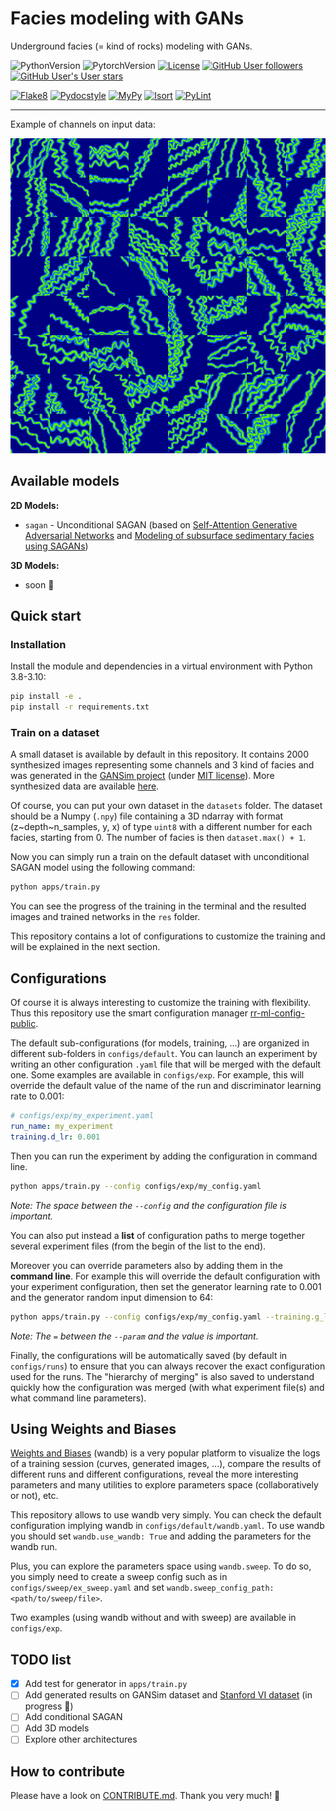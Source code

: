 # Facies modeling with GANs

Underground facies (= kind of rocks) modeling with GANs.

![PythonVersion](https://img.shields.io/badge/python-3.8%20%7C%203.9%20%7C%203.10-informational)
![PytorchVersion](https://img.shields.io/badge/Pytorch-1.12-blue)
[![License](https://img.shields.io/badge/license-MIT-white)](https://stringfixer.com/fr/MIT_license)
[![GitHub User followers](https://img.shields.io/github/followers/valentingol?label=Owner%20followers&style=social)](https://github.com/valentingol)
[![GitHub User's User stars](https://img.shields.io/github/stars/valentingol?label=Owner%20Stars&style=social)](https://github.com/valentingol)

[![Flake8](https://github.com/valentingol/gan-facies-modeling/actions/workflows/flake.yaml/badge.svg)](https://github.com/valentingol/gan-facies-modeling/actions/workflows/flake.yaml)
[![Pydocstyle](https://github.com/valentingol/gan-facies-modeling/actions/workflows/pydocstyle.yaml/badge.svg)](https://github.com/valentingol/gan-facies-modeling/actions/workflows/pydocstyle.yaml)
[![MyPy](https://github.com/valentingol/gan-facies-modeling/actions/workflows/mypy.yaml/badge.svg)](https://github.com/valentingol/gan-facies-modeling/actions/workflows/mypy.yaml)
[![Isort](https://github.com/valentingol/gan-facies-modeling/actions/workflows/isort.yaml/badge.svg)](https://github.com/valentingol/gan-facies-modeling/actions/workflows/isort.yaml)
[![PyLint](https://img.shields.io/endpoint?url=https://gist.githubusercontent.com/valentingol/106c646ac67294657bccf02bbe22208f/raw/gan_facies_modeling_pylint.json)](https://github.com/valentingol/gan-facies-modeling/actions/workflows/pylint.yaml)

---

Example of channels on input data:

![alt text](./assets/images/gansim_real_1.png)

## Available models

**2D Models:**

- `sagan` - Unconditional SAGAN (based on [Self-Attention Generative Adversarial Networks](https://arxiv.org/abs/1805.08318) and [Modeling of subsurface sedimentary facies using SAGANs](https://www.sciencedirect.com/science/article/abs/pii/S0920410522003540))

**3D Models:**

- soon 🚧

## Quick start

### Installation

Install the module and dependencies in a virtual environment with Python 3.8-3.10:

```bash
pip install -e .
pip install -r requirements.txt
```

### Train on a dataset

A small dataset is available by default in this repository. It contains 2000 synthesized images representing some channels and 3 kind of facies and was generated in the [GANSim project](https://github.com/SuihongSong/GeoModeling_GANSim-2D_Condition_to_Well_Facies_and_Global_Features) (under [MIT license](./assets/third_party_licenses/GANSim%20MIT%20LICENSE)). More synthesized data are available [here](https://zenodo.org/record/3993791#.X1FQuMhKhaR).

Of course, you can put your own dataset in the `datasets` folder. The dataset should be a Numpy (`.npy`) file containing a 3D ndarray with format (z~depth~n_samples, y, x) of type `uint8` with a different number for each facies, starting from 0. The number of facies is then `dataset.max() + 1`.

Now you can simply run a train on the default dataset with unconditional SAGAN model using the following command:

```bash
python apps/train.py
```

You can see the progress of the training in the terminal and the resulted images and trained networks in the `res` folder.

This repository contains a lot of configurations to customize the training and will be explained in the next section.

## Configurations

Of course it is always interesting to customize the training with flexibility. Thus this repository use the smart configuration manager [rr-ml-config-public](https://gitlab.com/reactivereality/public/rr-ml-config-public).

The default sub-configurations (for models, training, ...) are organized in different sub-folders in `configs/default`. You can launch an experiment by writing an other configuration `.yaml` file that will be merged with the default one. Some examples are available in `configs/exp`. For example, this will override the default value of the name of the run and discriminator learning rate to 0.001:

```yaml
# configs/exp/my_experiment.yaml
run_name: my_experiment
training.d_lr: 0.001
```

Then you can run the experiment by adding the configuration in command line.

```bash
python apps/train.py --config configs/exp/my_config.yaml
```

*Note: The space between the `--config` and the configuration file is important.*

You can also put instead a **list** of configuration paths to merge together several experiment files (from the begin of the list to the end).

Moreover you can override parameters also by adding them in the **command line**. For example this will override the default configuration with your experiment configuration, then set the generator learning rate to 0.001 and the generator random input dimension to 64:

```bash
python apps/train.py --config configs/exp/my_config.yaml --training.g_lr=0.001 --model.z_dim=64
```

*Note: The `=` between the `--param` and the value is important.*

Finally, the configurations will be automatically saved (by default in `configs/runs`) to ensure that you can always recover the exact configuration used for the runs. The "hierarchy of merging" is also saved to understand quickly how the configuration was merged (with what experiment file(s) and what command line parameters).

## Using Weights and Biases

[Weights and Biases](https://wandb.ai/site) (wandb) is a very popular platform to visualize the logs of a training session (curves, generated images, ...), compare the results of different runs and different configurations, reveal the more interesting parameters and many utilities to explore parameters space (collaboratively or not), etc.

This repository allows to use wandb very simply. You can check the default configuration implying wandb in `configs/default/wandb.yaml`. To use wandb you should set `wandb.use_wandb: True` and adding the parameters for the wandb run.

Plus, you can explore the parameters space using `wandb.sweep`. To do so, you simply need to create a sweep config such as in `configs/sweep/ex_sweep.yaml` and set `wandb.sweep_config_path: <path/to/sweep/file>`.

Two examples (using wandb without and with sweep) are available in `configs/exp`.

## TODO list

- [x] Add test for generator in `apps/train.py`
- [ ] Add generated results on GANSim dataset and [Stanford VI dataset](https://github.com/SCRFpublic/Stanford-VI-E/tree/master/Facies) (in progress 🚧)
- [ ] Add conditional SAGAN
- [ ] Add 3D models
- [ ] Explore other architectures

## How to contribute

Please have a look on [CONTRIBUTE.md](./CONTRIBUTE.md). Thank you very much! 🙏
